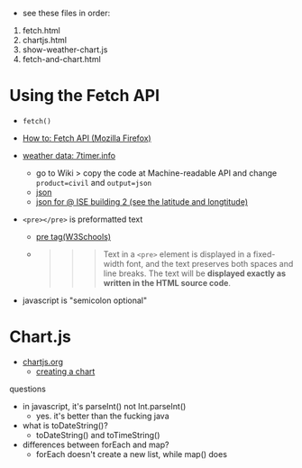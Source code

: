 - see these files in order:
1. fetch.html
2. chartjs.html
3. show-weather-chart.js
4. fetch-and-chart.html

# Using the Fetch API

- `fetch()`
- [How to: Fetch API (Mozilla Firefox)](https://developer.mozilla.org/en-US/docs/Web/API/Fetch_API/Using_Fetch)
- [weather data: 7timer.info](https://7timer.info/)
    - go to Wiki > copy the code at Machine-readable API and change `product=civil` and `output=json`
    - [json](http://www.7timer.info/bin/api.pl?lon=113.17&lat=23.09&product=civil&output=json)
    - [json for @ ISE building 2 (see the latitude and longtitude)](http://www.7timer.info/bin/api.pl?lon=100.53&lat=13.736&product=civil&output=json)


- `<pre></pre>` is preformatted text
    - [pre tag(W3Schools)](https://www.w3schools.com/tags/tag_pre.asp)
    - >>> Text in a `<pre>` element is displayed in a fixed-width font, and the text preserves both spaces and line breaks. The text will be **displayed exactly as written in the HTML source code**.

- javascript is "semicolon optional"

# Chart.js
- [chartjs.org](https://www.chartjs.org/)
    - [creating a chart](https://www.chartjs.org/docs/latest/getting-started/)


questions
- in javascript, it's parseInt() not Int.parseInt()
    - yes. it's better than the fucking java
- what is toDateString()?
    - toDateString() and toTimeString()
- differences between forEach and map?
    - forEach doesn't create a new list, while map() does